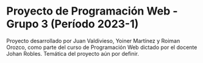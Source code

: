 # Proyecto de Programación Web - Grupo 3 (Período 2023-1)

Proyecto desarrollado por Juan Valdivieso, Yoiner Martínez y Roiman Orozco, como parte del curso de Programación Web dictado por el docente Johan Robles. Temática del proyecto aún por definir.